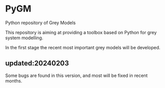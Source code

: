 # PyGM
Python repository of Grey Models

This repository is aiming at providing a toolbox based on Python for grey system modelling. 

In the first stage the recent most important grey models will be developed.

## updated:20240203

Some bugs are found in this version, and most will be fixed in recent months.
